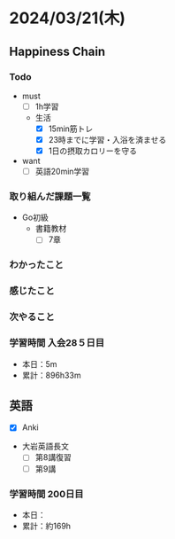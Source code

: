 # 2024/03/21(木)

## Happiness Chain

### Todo

- must
  - [ ] 1h学習
  - 生活
    - [x] 15min筋トレ
    - [x] 23時までに学習・入浴を済ませる
    - [x] 1日の摂取カロリーを守る
- want
  - [ ] 英語20min学習

### 取り組んだ課題一覧

- Go初級
  - 書籍教材
    - [ ] 7章

### わかったこと

### 感じたこと

### 次やること

### 学習時間 入会28５日目

- 本日：5m
- 累計：896h33m

## 英語

- [x] Anki
- 大岩英語長文
  - [ ] 第8講復習
  - [ ] 第9講

### 学習時間 200日目

- 本日：
- 累計：約169h
